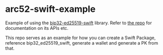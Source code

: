 # arc52-swift-example
Example of using the [bip32-ed25519-swift](https://github.com/algorandfoundation/bip32-ed25519-swift) library. Refer to [the repo](https://github.com/algorandfoundation/bip32-ed25519-swift) for documentation on its APIs etc.

This repo serves as an example for how you can create a Swift Package, reference bip32_ed25519_swift, generate a wallet and generate a PK from that.

